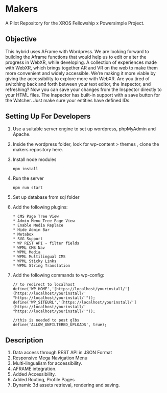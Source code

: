 # Makers

A Pilot Repository for the XROS Fellowship x Powersimple Project.

## Objective

This hybrid uses AFrame with Wordpress. We are looking forward to building the Aframe functions that would help us to edit or alter the progress in WebXR, while developing. A collection of experiences made with WebXR, which brings together AR and VR on the web to make them more convenient and widely accessible. We’re making it more viable by giving the accessibility to explore more with WebXR. Are you tired of switching back and forth between your text editor, the Inspector, and refreshing? Now you can save your changes from the Inspector directly to your HTML files. The Inspector has built-in support with a save button for the Watcher. Just make sure your entities have defined IDs.

## Setting Up For Developers

1. Use a suitable server engine to set up wordpress, phpMyAdmin and Apache.
2. Inside the wordpress folder, look for wp-content > themes , clone the makers repository here.
3. lnstall node modules

   ```
   npm install
   ```
4. Run the server

   ```
   npm run start
   ```
5. Set up database from sql folder
6. Add the following plugins:

   ```
   * CMS Page Tree View
   * Admin Menu Tree Page View
   * Enable Media Replace
   * Hide Admin Bar
   * Metabox 
   * SVG Support
   * WP REST API - filter fields
   * WPML CMS Nav
   * WPML Media
   * WPML Multilingual CMS
   * WPML Sticky Links
   * WPML String Translation
   ```
7. Add the following commands to wp-config:

   ```
   // to redirect to localhost
   define('WP_HOME','[https://localhost/yourinstall/'](https://localhost/yourinstall/' "https://localhost/yourinstall/'"));
   define('WP_SITEURL','[https://localhost/yourinstall/'](https://localhost/yourinstall/' "https://localhost/yourinstall/'"));

   //this is needed to post glbs
   define('ALLOW_UNFILTERED_UPLOADS', true);
   ```

## Description

1. Data access through REST API in JSON Format
2. Responsive Mega Navigation Menu
3. Multi-lingualism for accessibility.
4. AFRAME integration.
5. Added Accessibility.
6. Added Routing, Profile Pages
7. Dynamic 3d assets retrieval, rendering and saving.
